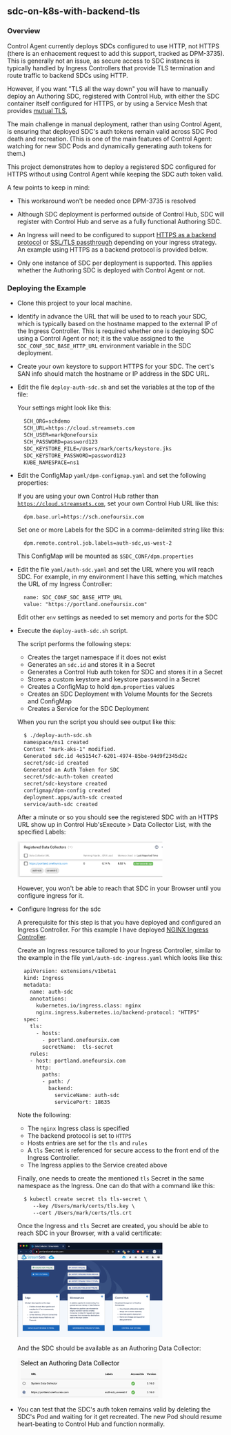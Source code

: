 ## sdc-on-k8s-with-backend-tls

### Overview

Control Agent currently deploys SDCs configured to use HTTP, not HTTPS (there is an enhacement request to add this support, tracked as DPM-3735). This is generally not an issue, as secure access to SDC instances is typically handled by Ingress Controllers that provide TLS termination and route traffic to backend SDCs using HTTP. 

However, if you want "TLS all the way down" you will have to manually deploy an Authoring SDC, registered with Control Hub, with either the SDC container itself configured for HTTPS, or by using a Service Mesh that provides [mutual TLS](https://www.istioworkshop.io/11-security/01-mtls/), 

The main challenge in manual deployment, rather than using Control Agent, is ensuring that deployed SDC's auth tokens remain valid across SDC Pod death and recreation. (This is one of the main features of Control Agent: watching for new SDC Pods and dynamically generating auth tokens for them.)

This project demonstrates how to deploy a registered SDC configured for HTTPS without using Control Agent while keeping the SDC auth token valid.

A few points to keep in mind:

- This workaround won't be needed once DPM-3735 is resolved

- Although SDC deployment is performed outside of Control Hub, SDC will register with Control Hub and serve as a fully functional Authoring SDC.  

- An Ingress will need to be configured to support [HTTPS as a backend protocol](https://github.com/kubernetes/ingress-nginx/blob/master/docs/user-guide/nginx-configuration/annotations.md#backend-protocol) or [SSL/TLS passthrough](https://kubernetes.github.io/ingress-nginx/user-guide/tls/#ssl-passthrough) depending on your ingress strategy. An example using HTTPS as a backend protocol is provided below.

- Only one instance of SDC per deployment is supported.  This applies whether the Authoring SDC is deployed with Control Agent or not.


### Deploying the Example

- Clone this project to your local machine.

- Identify in advance the URL that will be used to to reach your SDC, which is typically based on the hostname mapped to the external IP of the Ingress Controller. This is required whether one is deploying SDC using a Control Agent or not; it is the value assigned to the <code>SDC_CONF_SDC_BASE_HTTP_URL</code> environment variable in the SDC deployment.

- Create your own keystore to support HTTPS for your SDC. The cert's SAN info should match the hostname or IP address in the SDC URL.

- Edit the file <code>deploy-auth-sdc.sh</code> and set the variables at the top of the file:
  
  Your settings might look like this:

        SCH_ORG=schdemo                
        SCH_URL=https://cloud.streamsets.com         
        SCH_USER=mark@onefoursix           
        SCH_PASSWORD=password123          
        SDC_KEYSTORE_FILE=/Users/mark/certs/keystore.jks      
        SDC_KEYSTORE_PASSWORD=password123   
        KUBE_NAMESPACE=ns1

- Edit the ConfigMap <code>yaml/dpm-configmap.yaml</code> and set the following properties:

  If you are using your own Control Hub rather than <code>https://cloud.streamsets.com</code>, set your own Control Hub URL like this:
  
        dpm.base.url=https://sch.onefoursix.com
  
  Set one or more Labels for the SDC in a comma-delimited string like this:
  
        dpm.remote.control.job.labels=auth-sdc,us-west-2
        
  This ConfigMap will be mounted as <code>$SDC_CONF/dpm.properties</code>
    
- Edit the file <code>yaml/auth-sdc.yaml</code> and set the URL where you will reach SDC. For example, in my environment I have this setting, which matches the URL of my Ingress Controller:
  
        name: SDC_CONF_SDC_BASE_HTTP_URL
        value: "https://portland.onefoursix.com"

  Edit other <code>env</code> settings as needed to set memory and ports for the SDC 
  
- Execute the <code>deploy-auth-sdc.sh</code> script.  

  The script performs the following steps:
  
  - Creates the target namespace if it does not exist
  - Generates an <code>sdc.id</code> and stores it in a Secret
  - Generates a Control Hub auth token for SDC and stores it in a Secret
  - Stores a custom keystore and keystore password in a Secret
  - Creates a ConfigMap to hold <code>dpm.properties</code> values
  - Creates an SDC Deployment with Volume Mounts for the Secrets and ConfigMap
  - Creates a Service for the SDC Deployment
  
   When you run the script you should see output like this:

        $ ./deploy-auth-sdc.sh
        namespace/ns1 created
        Context "mark-aks-1" modified.
        Generated sdc.id 4e5154c7-6201-4974-85be-94d9f2345d2c
        secret/sdc-id created
        Generated an Auth Token for SDC
        secret/sdc-auth-token created
        secret/sdc-keystore created
        configmap/dpm-config created
        deployment.apps/auth-sdc created
        service/auth-sdc created
        
  After a minute or so you should see the registered SDC with an HTTPS URL show up in Control Hub'sExecute >  Data Collector List, with the specified Labels:
  
  <img src="images/registered-sdc.png" width="70%">
  
  However, you won't be able to reach that SDC in your Browser until you configure ingress for it. 
  
- Configure Ingress for the sdc

  A prerequisite for this step is that you have deployed and configured an Ingress Controller.  For this example I have deployed [NGINX Ingress Controller](https://kubernetes.github.io/ingress-nginx/).
  
  Create an Ingress resource tailored to your Ingress Controller, similar to the example in the file <code>yaml/auth-sdc-ingress.yaml</code> which looks like this:
  
        apiVersion: extensions/v1beta1
        kind: Ingress
        metadata:
          name: auth-sdc
          annotations:
            kubernetes.io/ingress.class: nginx
            nginx.ingress.kubernetes.io/backend-protocol: "HTTPS"
        spec:
          tls:
            - hosts:
              - portland.onefoursix.com
              secretName:  tls-secret
          rules:
          - host: portland.onefoursix.com
            http:
              paths:
              - path: /
                backend:
                  serviceName: auth-sdc
                  servicePort: 18635
                  
  Note the following:
  
  - The <code>nginx</code> Ingress class is specified
  - The backend protocol is set to <code>HTTPS</code>
  - Hosts entries are set for the <code>tls</code> and <code>rules</code>
  - A <code>tls</code> Secret is referenced for secure access to the front end of the Ingress Controller.  
  - The Ingress applies to the Service created above
  
  Finally, one needs to create the mentioned <code>tls</code> Secret in the same namespace as the Ingress.  One can do that with a command like this:
  
        $ kubectl create secret tls tls-secret \
           --key /Users/mark/certs/tls.key \
           --cert /Users/mark/certs/tls.crt     

  Once the Ingress and <code>tls</code> Secret are created, you should be able to reach SDC in your Browser, with a valid certificate:
  
  <img src="images/sdc-ui-with-valid-cert.png" width="70%">
    
  And the SDC should be available as an Authoring Data Collector:
  
  <img src="images/authoring-sdc.png" width="70%">
  
- You can test that the SDC's auth token remains valid by deleting the SDC's Pod and waiting for it get recreated.  The new Pod should resume heart-beating to Control Hub and function normally.
   
